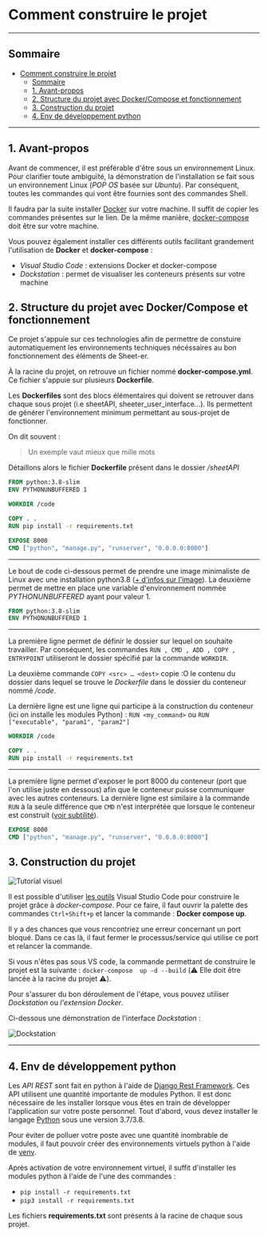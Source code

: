 
# Comment construire le projet
___________

## Sommaire

- [Comment construire le projet](#comment-construire-le-projet)
  - [Sommaire](#sommaire)
  - [1. Avant-propos](#1-avant-propos)
  - [2. Structure du projet avec Docker/Compose et fonctionnement](#2-structure-du-projet-avec-dockercompose-et-fonctionnement)
  - [3. Construction du projet](#3-construction-du-projet)
  - [4. Env de développement python](#4-env-de-développement-python)

___________

## 1. Avant-propos

Avant de commencer, il est préférable d'être sous un environnement Linux. 
Pour clarifier toute ambiguïté, la démonstration de l'installation se fait sous un environnement Linux (*POP OS* basée sur *Ubuntu*). Par conséquent, toutes les commandes qui vont être fournies sont des commandes Shell.

Il faudra par la suite installer [Docker](https://docs.docker.com/engine/install/ubuntu/) sur votre machine. Il suffit de copier les commandes présentes sur le lien. De la même manière, [docker-compose](https://docs.docker.com/compose/install/) doit être sur votre machine.

Vous pouvez également installer ces différents outils facilitant grandement l'utilisation de **Docker** et **docker-compose** :

- *Visual Studio Code* : extensions Docker et docker-compose
- *Dockstation* : permet de visualiser les conteneurs présents sur votre machine

## 2. Structure du projet avec Docker/Compose et fonctionnement

Ce projet s'appuie sur ces technologies afin de permettre de constuire automatiquement les environnements techniques nécéssaires au bon fonctionnement des éléments de Sheet-er.

À la racine du projet, on retrouve un fichier nommé **docker-compose.yml**. Ce fichier s'appuie sur plusieurs **Dockerfile**. 

Les **Dockerfiles** sont des blocs élémentaires qui doivent se retrouver dans chaque sous projet (i.e sheetAPI, sheeter_user_interface...). Ils permettent de générer l'environnement minimum permettant au sous-projet de fonctionner.

On dit souvent :
> Un exemple vaut mieux que mille mots

Détaillons alors le fichier **Dockerfile** présent dans le dossier  */sheetAPI*

```Dockerfile 
FROM python:3.8-slim
ENV PYTHONUNBUFFERED 1

WORKDIR /code

COPY . .
RUN pip install -r requirements.txt

EXPOSE 8000
CMD ["python", "manage.py", "runserver", "0.0.0.0:8000"]
```
_________
Le bout de code ci-dessous permet de prendre une image minimaliste de Linux avec une installation python3.8 ([+ d'infos sur l'image](https://hub.docker.com/_/python)). La deuxième permet de mettre en place une variable d'environnement nommée *PYTHONUNBUFFERED* ayant pour valeur 1.

```Dockerfile 
FROM python:3.8-slim
ENV PYTHONUNBUFFERED 1
```
__________
La première ligne permet de définir le dossier sur lequel on souhaite travailler. Par conséquent, les commandes `RUN , CMD , ADD , COPY , ENTRYPOINT` utiliseront le dossier spécifié par la commande `WORKDIR`.

La deuxième commande `COPY <src> … <dest>` copie :O le contenu du dossier dans lequel se trouve le *Dockerfile* dans le dossier du conteneur nommé */code*.

La dernière ligne est une ligne qui participe à la construction du conteneur (ici on installe les modules Python) : `RUN <my_command>` ou `RUN ["executable", "param1", "param2"]`

```Dockerfile 
WORKDIR /code

COPY . .
RUN pip install -r requirements.txt
```
________

La première ligne permet d'exposer le port 8000 du conteneur (port que l'on utilise juste en dessous) afin que le conteneur puisse communiquer avec les autres conteneurs.
La dernière ligne est similaire à la commande `RUN` à la seule différence que `CMD` n'est interprétée que lorsque le conteneur est construit ([voir subtilité](https://stackoverflow.com/questions/37461868/difference-between-run-and-cmd-in-a-dockerfile)).

```Dockerfile
EXPOSE 8000
CMD ["python", "manage.py", "runserver", "0.0.0.0:8000"]
```

## 3. Construction du projet

![Tutorial visuel](https://media.giphy.com/media/LmZjeEIdMM8zEdy7Zj/giphy.gif)

Il est possible d'utiliser [les outils](#1-avant-propos) Visual Studio Code pour construire le projet grâce à *docker-compose*. Pour ce faire, il faut ouvrir la palette des commandes `Ctrl+Shift+p` et lancer la commande : **Docker compose up**.

Il y a des chances que vous rencontriez une erreur concernant un port bloqué. Dans ce cas là, il faut fermer le processus/service qui utilise ce port et relancer la commande.

Si vous n'êtes pas sous VS code, la commande permettant de construire le projet est la suivante : `docker-compose  up -d --build` (:warning: Elle doit être lancée à la racine du projet :warning:).

Pour s'assurer du bon déroulement de l'étape, vous pouvez utiliser *Dockstation* ou *l'extension Docker*.

Ci-dessous une démonstration de l'interface *Dockstation* :

![Dockstation](https://media.giphy.com/media/kcH4m6OW3KO5KsmsOv/giphy.gif)
____________

## 4. Env de développement python

Les *API REST* sont fait en python à l'aide de [Django Rest Framework](https://www.django-rest-framework.org/). Ces API utilisent une quantité importante de modules Python. Il est donc nécessaire de les installer lorsque vous êtes en train de développer l'application sur votre poste personnel. Tout d'abord, vous devez installer le langage [Python](https://www.python.org/) sous une version 3.7/3.8.

Pour éviter de polluer votre poste avec une quantité inombrable de modules, il faut pouvoir créer des environnements virtuels python à l'aide de [venv](https://docs.python.org/3.7/tutorial/venv.html). 

Après activation de votre environnement virtuel, il suffit d'installer les modules python à l'aide de l'une des commandes :
- `pip install -r requirements.txt` 
- `pip3 install -r requirements.txt`

Les fichiers **requirements.txt** sont présents à la racine de chaque sous projet.